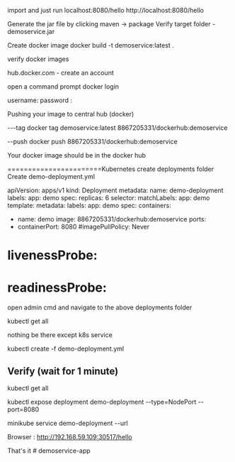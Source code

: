 import and just run
localhost:8080/hello
http://localhost:8080/hello

Generate the jar file by clicking maven -> package
Verify target folder - demoservice.jar 

Create docker image
docker build -t demoservice:latest .

verify 
docker images

hub.docker.com  - create an account

open a command prompt
docker login

username:
password : 

Pushing your image to central hub (docker)

---tag
docker tag demoservice:latest 8867205331/dockerhub:demoservice


--push
docker push 8867205331/dockerhub:demoservice

Your docker image should be in the docker hub

=======================Kubernetes
create deployments folder
Create demo-deployment.yml

apiVersion: apps/v1
kind: Deployment
metadata:
name: demo-deployment
labels:
app: demo
spec:
replicas: 6
selector:
matchLabels:
app: demo
template:
metadata:
labels:
app: demo
spec:
containers:
- name: demo
image: 8867205331/dockerhub:demoservice
ports:
- containerPort: 8080
#imagePullPolicy: Never
# livenessProbe:
# readinessProbe:

open admin cmd and navigate to the above deployments folder

kubectl get all

nothing be there except k8s service

kubectl create -f demo-deployment.yml 

Verify (wait for 1 minute)
----
kubectl get all

kubectl expose deployment demo-deployment --type=NodePort --port=8080

minikube service demo-deployment --url

Browser : 
http://192.168.59.109:30517/hello


That's it # demoservice-app
